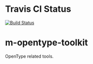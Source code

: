 # Travis CI Status
[![Build Status](https://travis-ci.org/clerkma/m-opentype-toolkit.svg?branch=master)](https://travis-ci.org/clerkma/m-opentype-toolkit)

# m-opentype-toolkit
OpenType related tools.
